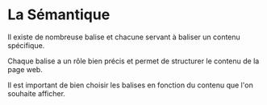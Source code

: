 <div w-full h-full>
    <div>
        <h1 w-50 pb-4 text-ts font-mono text-2xl>La Sémantique</h1>
    </div>
    <p>Il existe de nombreuse balise et chacune servant à baliser un contenu spécifique.</p>
    <div pt-4>
        <ListCustom
        title="Comme par exemple:"
        :list="[
            `des titres <h1>`,
            `des listes </li>`,
            `des tableaux </p>`,
            `des formulaires </form>`,
            `... et bien d'autres.`,
        ]"
        />
    </div>
    <p pt-4 pb-4 >Chaque balise a un rôle bien précis et permet de structurer le contenu de la page web.</p>
    <p text-quote>Il est important de bien choisir les balises en fonction du contenu que l'on souhaite afficher.</p>
</div>
